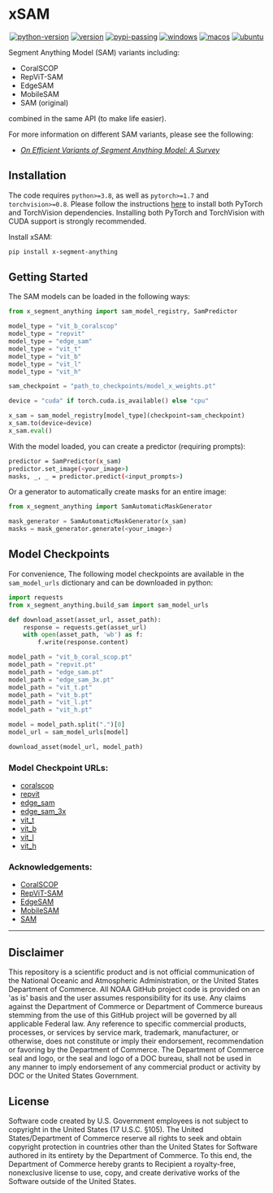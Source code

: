 # xSAM

<div align="center">

[![python-version](https://img.shields.io/pypi/pyversions/x-segment-anything.svg)](https://pypi.org/project/x-segment-anything)
[![version](https://img.shields.io/pypi/v/x-segment-anything.svg)](https://pypi.python.org/pypi/yolo-tiling)
[![pypi-passing](https://github.com/Jordan-Pierce/xSAM/actions/workflows/pypi.yml/badge.svg)](https://pypi.org/project/x-segment-anything)
[![windows](https://github.com/Jordan-Pierce/xSAM/actions/workflows/windows.yml/badge.svg)](https://pypi.org/project/x-segment-anything)
[![macos](https://github.com/Jordan-Pierce/xSAM/actions/workflows/macos.yml/badge.svg)](https://pypi.org/project/x-segment-anything)
[![ubuntu](https://github.com/Jordan-Pierce/xSAM/actions/workflows/ubuntu.yml/badge.svg)](https://pypi.org/project/x-segment-anything)
</div>


Segment Anything Model (SAM) variants including:
- CoralSCOP
- RepViT-SAM 
- EdgeSAM
- MobileSAM
- SAM (original) 

combined in the same API (to make life easier).

For more information on different SAM variants, please see the following:
- [_On Efficient Variants of Segment Anything Model: A Survey_](https://arxiv.org/html/2410.04960v1)

## Installation

The code requires `python>=3.8`, as well as `pytorch>=1.7` and `torchvision>=0.8`. 
Please follow the instructions [here](https://pytorch.org/get-started/locally/) to install both PyTorch and TorchVision 
dependencies. Installing both PyTorch and TorchVision with CUDA support is strongly recommended.

Install xSAM:

```bash
pip install x-segment-anything
```

## Getting Started
The SAM models can be loaded in the following ways:

```python
from x_segment_anything import sam_model_registry, SamPredictor

model_type = "vit_b_coralscop"
model_type = "repvit"
model_type = "edge_sam"
model_type = "vit_t"
model_type = "vit_b"
model_type = "vit_l"
model_type = "vit_h"

sam_checkpoint = "path_to_checkpoints/model_x_weights.pt"

device = "cuda" if torch.cuda.is_available() else "cpu"

x_sam = sam_model_registry[model_type](checkpoint=sam_checkpoint)
x_sam.to(device=device)
x_sam.eval()
```

With the model loaded, you can create a predictor (requiring prompts):

```bash
predictor = SamPredictor(x_sam)
predictor.set_image(<your_image>)
masks, _, _ = predictor.predict(<input_prompts>)
```

Or a generator to automatically create masks for an entire image:

```python
from x_segment_anything import SamAutomaticMaskGenerator

mask_generator = SamAutomaticMaskGenerator(x_sam)
masks = mask_generator.generate(<your_image>)
```

## Model Checkpoints
For convenience, The following model checkpoints are available in the `sam_model_urls` dictionary and can be downloaded 
in python:

```python
import requests
from x_segment_anything.build_sam import sam_model_urls

def download_asset(asset_url, asset_path):
    response = requests.get(asset_url)
    with open(asset_path, 'wb') as f:
        f.write(response.content)

model_path = "vit_b_coral_scop.pt"
model_path = "repvit.pt"
model_path = "edge_sam.pt"
model_path = "edge_sam_3x.pt"
model_path = "vit_t.pt"
model_path = "vit_b.pt"
model_path = "vit_l.pt"
model_path = "vit_h.pt"

model = model_path.split(".")[0]
model_url = sam_model_urls[model]

download_asset(model_url, model_path)

```

### Model Checkpoint URLs:
- [coralscop](https://github.com/Jordan-Pierce/CoralSCOP/releases/download/v0.0.1/vit_b_coralscop.pth)
- [repvit](https://huggingface.co/spaces/jameslahm/repvit-sam/resolve/main/repvit_sam.pt)
- [edge_sam](https://huggingface.co/spaces/chongzhou/EdgeSAM/resolve/main/weights/edge_sam.pth)
- [edge_sam_3x](https://huggingface.co/spaces/chongzhou/EdgeSAM/resolve/main/weights/edge_sam_3x.pth)
- [vit_t](https://huggingface.co/spaces/dhkim2810/MobileSAM/resolve/main/mobile_sam.pt)
- [vit_b](https://dl.fbaipublicfiles.com/segment_anything/sam_vit_b_01ec64.pth)
- [vit_l](https://dl.fbaipublicfiles.com/segment_anything/sam_vit_l_0b3195.pth)
- [vit_h](https://dl.fbaipublicfiles.com/segment_anything/sam_vit_h_4b8939.pth)

### Acknowledgements:
- [CoralSCOP](https://github.com/zhengziqiang/CoralSCOP)
- [RepViT-SAM](https://github.com/THU-MIG/RepViT/tree/main)
- [EdgeSAM](https://github.com/chongzhou96/EdgeSAM)
- [MobileSAM](https://github.com/ChaoningZhang/MobileSAM)
- [SAM](https://github.com/facebookresearch/segment-anything)

--- 
## Disclaimer

This repository is a scientific product and is not official communication of the National 
Oceanic and Atmospheric Administration, or the United States Department of Commerce. All NOAA 
GitHub project code is provided on an 'as is' basis and the user assumes responsibility for its 
use. Any claims against the Department of Commerce or Department of Commerce bureaus stemming from 
the use of this GitHub project will be governed by all applicable Federal law. Any reference to 
specific commercial products, processes, or services by service mark, trademark, manufacturer, or 
otherwise, does not constitute or imply their endorsement, recommendation or favoring by the 
Department of Commerce. The Department of Commerce seal and logo, or the seal and logo of a DOC 
bureau, shall not be used in any manner to imply endorsement of any commercial product or activity 
by DOC or the United States Government.


## License 

Software code created by U.S. Government employees is not subject to copyright in the United States 
(17 U.S.C. §105). The United States/Department of Commerce reserve all rights to seek and obtain 
copyright protection in countries other than the United States for Software authored in its 
entirety by the Department of Commerce. To this end, the Department of Commerce hereby grants to 
Recipient a royalty-free, nonexclusive license to use, copy, and create derivative works of the 
Software outside of the United States.
